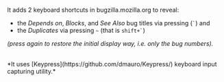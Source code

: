 It adds 2 keyboard shortcuts in bugzilla.mozilla.org to reveal:

- the *Depends on*, *Blocks*, and *See Also* bug titles via pressing (<code>\`</code>) and
- the *Duplicates* via pressing `~` (that is <code>shift+`</code>)

*(press again to restore the initial display way, i.e. only the bug numbers).*

<br>
*It uses [Keypress](https://github.com/dmauro/Keypress/) keyboard input capturing utility.*